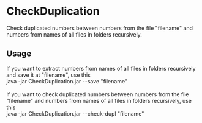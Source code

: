 # CheckDuplication
Check duplicated numbers between numbers from the file \"filename\" and numbers from names of all files in folders recursively.<br/>

## Usage
If you want to extract numbers from names of all files in folders recursively and save it at "filename", use this<br/>
java -jar CheckDuplication.jar --save "filename"<br/><br/>
If you want to check duplicated numbers between numbers from the file "filename" and numbers from names of all files in folders recursively, use this<br/>
java -jar CheckDuplication.jar --check-dupl "filename"<br/>
